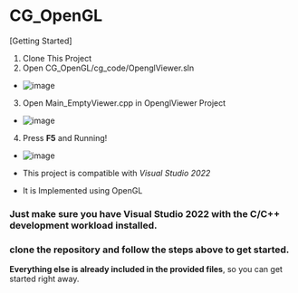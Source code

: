 # CG_OpenGL
 
[Getting Started]

1) Clone This Project
2) Open CG_OpenGL/cg_code/OpenglViewer.sln
- ![image](https://github.com/user-attachments/assets/d4b1ff80-2d38-4148-8325-c9a1256603ff)

3) Open Main_EmptyViewer.cpp in OpenglViewer Project
- ![image](https://github.com/user-attachments/assets/a789387d-2104-4a08-b97a-ba7913a0795f)

4) Press **F5** and Running!
- ![image](https://github.com/user-attachments/assets/792c9ef2-2202-4990-bdd3-653959f08502)


- This project is compatible with *Visual Studio 2022*
- It is Implemented using OpenGL

### Just make sure you have **Visual Studio 2022** with the **C/C++ development workload** installed.
### clone the repository and follow the steps above to get started.
 **Everything else is already included in the provided files**, so you can get started right away.
